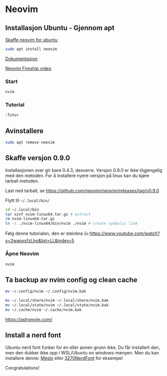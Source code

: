 # Neovim 

## Installasjon Ubuntu - Gjennom apt

[Skaffe neovim for ubuntu](https://github.com/neovim/neovim/wiki/Installing-Neovim#ubuntu)

```bash
sudo apt install neovim
```

[Dokumentasjon](https://neovim.io/doc/user/)

[Neovim Fireship video](https://www.youtube.com/watch?v=c4OyfL5o7DU)

### Start

```bash
nvim
```

### Tutorial

```bash
:Tutor
```

## Avinstallere

```bash
sudo apt remove neovim
```

## Skaffe versjon 0.9.0

Installasjonen over gir bare 0.4.3, desverre. Versjon 0.9.0 er ikke tilgjengelig med den metoden. For å installere nyere versjon på linux kan du kjøre tarball metoden.

Last ned tarball, se https://github.com/neovim/neovim/releases/tag/v0.9.0

Flytt til `~/.local/bin/`

```bash
cd ~/.local/bin
tar xzvf nvim-linux64.tar.gz # extract
rm nvim-linux64.tar.gz
ln -s ./nvim-linux64/bin/nvim ./nvim # create symbolic link
```

Følg denne tutorialen, den er steinbra :+1: https://www.youtube.com/watch?v=2wapxsfzLho&list=LL&index=5

### Åpne Neovim

```bash
nvim
```

## Ta backup av nvim config og clean cache


```bash
mv ~/.config/nvim ~/.config/nvim.bak
```

```bash
mv ~/.local/share/nvim ~/.local/share/nvim.bak
mv ~/.local/state/nvim ~/.local/state/nvim.bak
mv ~/.cache/nvim ~/.cache/nvim.bak
```

https://astronvim.com/

## Install a nerd font

Ubuntu nerd font funker for en eller annen grunn ikke. Du får installert den, men den dukker ikke opp i WSL/Ubuntu on windows-menyen. 
Men du kan installere denne: [Meslo](https://github.com/romkatv/dotfiles-public/blob/master/.local/share/fonts/NerdFonts/MesloLGS%20NF%20Regular.ttf) 
eller [3270NerdFont](https://github.com/ryanoasis/nerd-fonts/blob/master/patched-fonts/3270/Regular/3270NerdFont-Regular.ttf) for eksempel

Congratulations!
